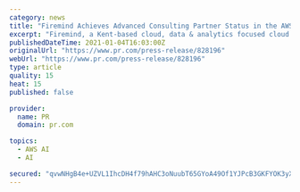```yaml
---
category: news
title: "Firemind Achieves Advanced Consulting Partner Status in the AWS Partner Network"
excerpt: "Firemind, a Kent-based cloud, data & analytics focused cloud solutions consultancy has announced that it has achieved Advanced Consulting Partner Status in the Amazon Web Services (AWS) Partner Network (APN) after rapid growth since being founded in December 2018 by Directors Ahmed Nuaman and"
publishedDateTime: 2021-01-04T16:03:00Z
originalUrl: "https://www.pr.com/press-release/828196"
webUrl: "https://www.pr.com/press-release/828196"
type: article
quality: 15
heat: 15
published: false

provider:
  name: PR
  domain: pr.com

topics:
  - AWS AI
  - AI

secured: "qvwNHgB4e+UZVL1IhcDH4f79hAHC3oNuubT65GYoA49Of1YJPcB3GKFYOK3yXl6K57DdzWhgDA9oF56PoUEXKE8fSSTBCKhjSniWrh6p5NMyJ6nYeKh2ufkTzSENnp03X4Au8IYIwEUawKnm9xG/XhSOsPPpqN54nZJ4nU+wylDENgq36B8ljf/JRYONi6aZNcb6Q/hnCSGWV5UTQWUxXLuZmajZ5WQj4Owd7Z/Ix5qp+UmW9p/khd7gYtcNT174TjqywWCucL5Dq8eUs9SIs4PvhDXGYe3DBIaYzkKtgGY9IMcpFlcEVYGMfYwrTvOfJKlNemYDN0xxYB269EjYeXjImdNDhLXh+k6VyJqaizs=;xPYhEUpIfsdbZFt+j8W9Kw=="
---
```



